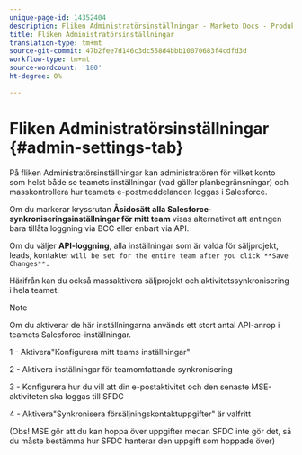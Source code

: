 ```yaml
---
unique-page-id: 14352404
description: Fliken Administratörsinställningar - Marketo Docs - Produktdokumentation
title: Fliken Administratörsinställningar
translation-type: tm+mt
source-git-commit: 47b2fee7d146c3dc558d4bbb10070683f4cdfd3d
workflow-type: tm+mt
source-wordcount: '180'
ht-degree: 0%

---
```



# Fliken Administratörsinställningar {#admin-settings-tab}

På fliken Administratörsinställningar kan administratören för vilket konto som helst både se teamets inställningar (vad gäller planbegränsningar) och masskontrollera hur teamets e-postmeddelanden loggas i Salesforce.

Om du markerar kryssrutan **Åsidosätt alla Salesforce-synkroniseringsinställningar för mitt team** visas alternativet att antingen bara tillåta loggning via BCC eller enbart via API.

Om du väljer **API-loggning**, alla inställningar som är valda för säljprojekt, leads, kontakter `will be set for the entire team after you click **Save Changes**.`

Härifrån kan du också massaktivera säljprojekt och aktivitetssynkronisering i hela teamet.

>[!NOTE]
>
>Om du aktiverar de här inställningarna används ett stort antal API-anrop i teamets Salesforce-inställningar.

1 - Aktivera&quot;Konfigurera mitt teams inställningar&quot;

2 - Aktivera inställningar för teamomfattande synkronisering

3 - Konfigurera hur du vill att din e-postaktivitet och den senaste MSE-aktiviteten ska loggas till SFDC

4 - Aktivera&quot;Synkronisera försäljningskontaktuppgifter&quot; är valfritt

(Obs! MSE gör att du kan hoppa över uppgifter medan SFDC inte gör det, så du måste bestämma hur SFDC hanterar den uppgift som hoppade över)
